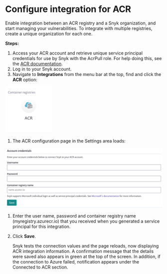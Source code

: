 # Configure integration for ACR

Enable integration between an ACR registry and a Snyk organization, and start managing your vulnerabilities. To integrate with multiple registries, create a unique organization for each one.

**Steps:**

1. Access your ACR account and retrieve unique service principal credentials for use by Snyk with the AcrPull role. For help doing this, see the [ACR documentation](https://docs.microsoft.com/en-us/azure/container-registry/container-registry-auth-service-principal).
2. Log in to your Snyk account.
3. Navigate to **Integrations** from the menu bar at the top, find and click the **ACR** option:  

![](../../../.gitbook/assets/image%20%2836%29.png)

1. The ACR configuration page in the Settings area loads:

![](../../../.gitbook/assets/image%20%289%29.png)

1. Enter the user name, password and container registry name \(myregistry.azurecr.io\) that you received when you generated a service principal for this integration.
2. Click **Save**.

   Snyk tests the connection values and the page reloads, now displaying ACR integration information. A confirmation message that the details were saved also appears in green at the top of the screen. In addition, if the connection to Azure failed, notification appears under the Connected to ACR section.

